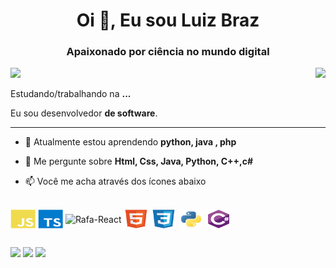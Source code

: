 
<h1 align="center">Oi 👋, Eu sou Luiz Braz</h1>
<h3 align="center">Apaixonado por ciência no mundo digital</h3>

<img align='right' src="https://github-readme-stats.vercel.app/api?username=luizhbgf&show_icons=true&title_color=783c00&text_color=af552e&icon_color=783c00&bg_color=f8efd4&cache_seconds=2300">


<img src="https://img.shields.io/static/v1?label=Overview&message=Luiz Braz&color=ffffff&style=for-the-badge&logo=GitHub">

<p>


Estudando/trabalhando na **...**<br/>

Eu sou desenvolvedor **de software**.

</p>
<hr>

- 🌱 Atualmente estou aprendendo **python, java , php**

- 💬 Me pergunte sobre **Html, Css, Java, Python, C++,c#**

- 📫 Você me acha através dos ícones abaixo


<div style="display: inline_block"><br>
  <img align="center" alt="Rafa-Js" height="30" width="40" src="https://raw.githubusercontent.com/devicons/devicon/master/icons/javascript/javascript-plain.svg">
  <img align="center" alt="Rafa-Ts" height="30" width="40" src="https://raw.githubusercontent.com/devicons/devicon/master/icons/typescript/typescript-plain.svg">
  <img align="center" alt="Rafa-React" height="30" width="30" src="https://i.pinimg.com/originals/31/02/38/31023806400284920008d8ebd24a2218.png">
  <img align="center" alt="Rafa-HTML" height="30" width="40" src="https://raw.githubusercontent.com/devicons/devicon/master/icons/html5/html5-original.svg">
  <img align="center" alt="Rafa-CSS" height="30" width="40" src="https://raw.githubusercontent.com/devicons/devicon/master/icons/css3/css3-original.svg">
  <img align="center" alt="Rafa-Python" height="30" width="40" src="https://raw.githubusercontent.com/devicons/devicon/master/icons/python/python-original.svg">
  <img align="center" alt="Rafa-Csharp" height="30" width="40" src="https://raw.githubusercontent.com/devicons/devicon/master/icons/csharp/csharp-original.svg">


</div>

 ##
 
<div> 
  <a href="https://instagram.com/luiz_.dev" target="_blank"><img src="https://img.shields.io/badge/-Instagram-%23E4405F?style=for-the-badge&logo=instagram&logoColor=white" target="_blank"></a> 
  <a href = "mailto:luizhbgf@gmail.com"><img src="https://img.shields.io/badge/-Gmail-%23333?style=for-the-badge&logo=gmail&logoColor=white" target="_blank"></a>
  <a href="[https://www.linkedin.com/in/luiz-henrique-braz-gomes-fonseca-4a1061208/]" target="_blank"><img src="https://img.shields.io/badge/-LinkedIn-%230077B5?style=for-the-badge&logo=linkedin&logoColor=white" target="_blank"></a> 
  
</div>
